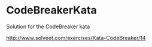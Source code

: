 CodeBreakerKata
===============

Solution for the CodeBreaker kata

http://www.solveet.com/exercises/Kata-CodeBreaker/14